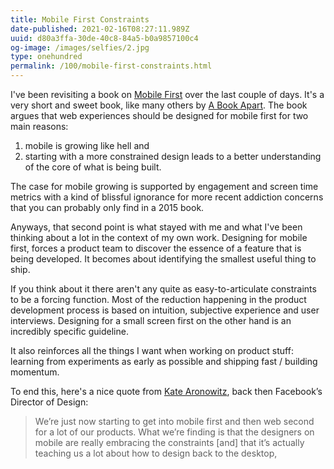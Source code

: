 ```yaml
---
title: Mobile First Constraints
date-published: 2021-02-16T08:27:11.989Z
uuid: d80a3ffa-30de-40c8-84a5-b0a9857100c4
og-image: /images/selfies/2.jpg
type: onehundred
permalink: /100/mobile-first-constraints.html
---
```

I've been revisiting a book on [Mobile First](https://www.lukew.com/resources/mobile_first.asp) over the last couple of days. It's a very short and sweet book, like many others by [A Book Apart](https://abookapart.com/). The book argues that web experiences should be designed for mobile first for two main reasons: 

1. mobile is growing like hell and 
2. starting with a more constrained design leads to a better understanding of the core of what is being built. 

The case for mobile growing is supported by engagement and screen time metrics with a kind of blissful ignorance for more recent addiction concerns that you can probably only find in a 2015 book.

Anyways, that second point is what stayed with me and what I've been thinking about a lot in the context of my own work. Designing for mobile first, forces a product team to discover the essence of a feature that is being developed. It becomes about identifying the smallest useful thing to ship. 

If you think about it there aren't any quite as easy-to-articulate constraints to be a forcing function. Most of the reduction happening in the product development process is based on intuition, subjective experience and user interviews. Designing for a small screen first on the other hand is an incredibly specific guideline.

It also reinforces all the things I want when working on product stuff: learning from experiments as early as possible and shipping fast / building momentum.

To end this, here's a nice quote from [Kate Aronowitz](https://twitter.com/katearonowitz), back then Facebook’s Director of Design:

> We’re just now starting to get into mobile first and then web second for a lot of our products. What we’re finding is that the designers on mobile are really embracing the constraints \[and] that it’s actually teaching us a lot about how to design back to the desktop,
